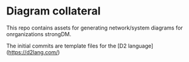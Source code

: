 # Diagram collateral

This repo contains assets for generating network/system diagrams for onrganizations strongDM.

The initial commits are template files for the [D2 language] (https://d2lang.com/)
